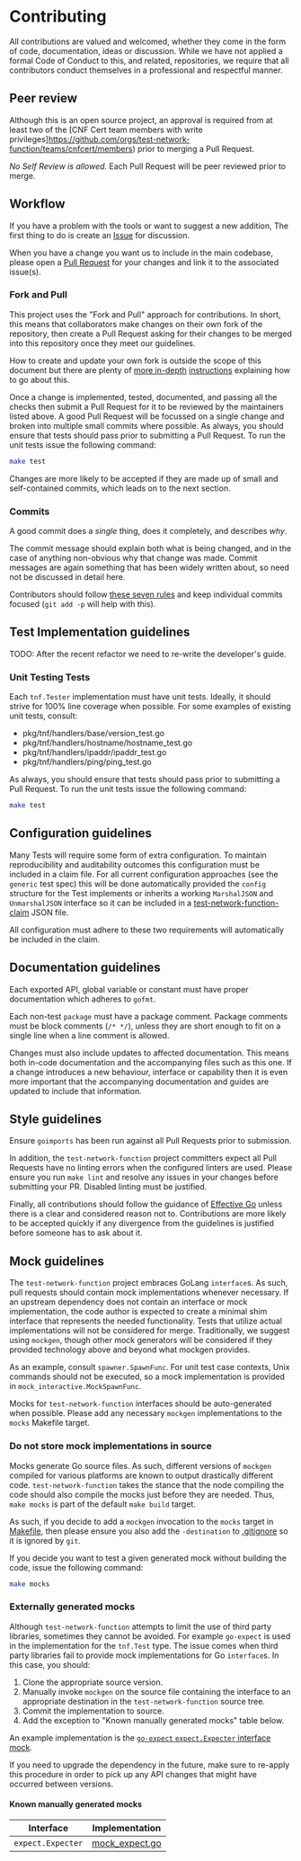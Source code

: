 # Contributing

All contributions are valued and welcomed, whether they come in the form of code, documentation, ideas or discussion.
While we have not applied a formal Code of Conduct to this, and related, repositories, we require that all contributors
conduct themselves in a professional and respectful manner.

## Peer review

Although this is an open source project, an approval is required from at least two of the
[CNF Cert team members with write privileges]https://github.com/orgs/test-network-function/teams/cnfcert/members)
prior to merging a Pull Request.

*No Self Review is allowed.*  Each Pull Request will be peer reviewed prior to merge.

## Workflow

If you have a problem with the tools or want to suggest a new addition, The first thing to do is create an
[Issue](https://github.com/test-network-function/test-network-function/issues) for discussion.

When you have a change you want us to include in the main codebase, please open a
[Pull Request](https://github.com/test-network-function/test-network-function/pulls) for your changes and link it to the
associated issue(s).

### Fork and Pull

This project uses the "Fork and Pull" approach for contributions.  In short, this means that collaborators make changes
on their own fork of the repository, then create a Pull Request asking for their changes to be merged into this
repository once they meet our guidelines.

How to create and update your own fork is outside the scope of this document but there are plenty of
[more in-depth](https://gist.github.com/Chaser324/ce0505fbed06b947d962)
[instructions](https://reflectoring.io/github-fork-and-pull/) explaining how to go about this.

Once a change is implemented, tested, documented, and passing all the checks then submit a Pull Request for it to be
reviewed by the maintainers listed above.  A good Pull Request will be focussed on a single change and broken into
multiple small commits where possible.  As always, you should ensure that tests should pass prior to submitting a Pull
Request.  To run the unit tests issue the following command:

```bash
make test
```

Changes are more likely to be accepted if they are made up of small and self-contained commits, which leads on to
the next section.

### Commits

A good commit does a *single* thing, does it completely, and describes *why*.

The commit message should explain both what is being changed, and in the case of anything non-obvious why that change
was made.  Commit messages are again something that has been widely written about, so need not be discussed in detail
here.

Contributors should follow [these seven rules](https://chris.beams.io/posts/git-commit/#seven-rules) and keep individual
commits focused (`git add -p` will help with this).

## Test Implementation guidelines

TODO: After the recent refactor we need to re-write the developer's guide.

### Unit Testing Tests

Each `tnf.Tester` implementation must have unit tests.  Ideally, it should strive for 100% line coverage when possible.  For some examples of existing unit tests, consult:

* pkg/tnf/handlers/base/version_test.go
* pkg/tnf/handlers/hostname/hostname_test.go
* pkg/tnf/handlers/ipaddr/ipaddr_test.go
* pkg/tnf/handlers/ping/ping_test.go

As always, you should ensure that tests should pass prior to submitting a Pull Request.  To run the unit tests issue the
following command:

```bash
make test
```
## Configuration guidelines

Many Tests will require some form of extra configuration.  To maintain reproducibility and auditability outcomes this
configuration must be included in a claim file. For all current configuration approaches (see the `generic` test spec)
this will be done automatically provided the `config` structure for the Test implements or inherits a working `MarshalJSON` and `UnmarshalJSON`
interface so it can be included in a
[test-network-function-claim](https://github.com/test-network-function/test-network-function-claim) JSON file.

All configuration must adhere to these two requirements will automatically be included in the claim.

## Documentation guidelines

Each exported API, global variable or constant must have proper documentation which adheres to `gofmt`.

Each non-test `package` must have a package comment.  Package comments must be block comments (`/* */`), unless they are
short enough to fit on a single line when a line comment is allowed.

Changes must also include updates to affected documentation.  This means both in-code documentation and the accompanying
files such as this one.  If a change introduces a new behaviour, interface or capability then it is even more important
that the accompanying documentation and guides are updated to include that information.

## Style guidelines

Ensure `goimports` has been run against all Pull Requests prior to submission.

In addition, the `test-network-function` project committers expect all Pull Requests have no linting errors when the
configured linters are used.  Please ensure you run `make lint` and resolve any issues in your changes before submitting
your PR.  Disabled linting must be justified.

Finally, all contributions should follow the guidance of [Effective Go](https://golang.org/doc/effective_go.html)
unless there is a clear and considered reason not to.  Contributions are more likely to be accepted quickly if any
divergence from the guidelines is justified before someone has to ask about it.

## Mock guidelines

The `test-network-function` project embraces GoLang `interface`s.  As such, pull requests should contain mock
implementations whenever necessary.  If an upstream dependency does not contain an interface or mock implementation,
the code author is expected to create a minimal shim interface that represents the needed functionality.  Tests that
utilize actual implementations will not be considered for merge.  Traditionally, we suggest using `mockgen`, though
other mock generators will be considered if they provided technology above and beyond what mockgen provides.

As an example, consult `spawner.SpawnFunc`.  For unit test case contexts, Unix commands should not be executed, so a
mock implementation is provided in `mock_interactive.MockSpawnFunc`.

Mocks for `test-network-function` interfaces should be auto-generated when possible.  Please add any necessary `mockgen`
implementations to the `mocks` Makefile target.

### Do not store mock implementations in source

Mocks generate Go source files.  As such, different versions of `mockgen` compiled for various platforms are known to
output drastically different code.  `test-network-function` takes the stance that the node compiling the code should
also compile the mocks just before they are needed.  Thus, `make mocks` is part of the default `make build` target.

As such, if you decide to add a `mockgen` invocation to the `mocks` target in [Makefile](Makefile), then please ensure
you also add the `-destination` to [.gitignore](.gitignore) so it is ignored by `git`.

If you decide you want to test a given generated mock without building the code, issue the following command:

```bash
make mocks
```

### Externally generated mocks

Although `test-network-function` attempts to limit the use of third party libraries, sometimes they cannot be avoided.
For example `go-expect` is used in the implementation for the `tnf.Test` type.  The issue comes when third party
libraries fail to provide mock implementations for Go `interface`s.  In this case, you should:

1) Clone the appropriate source version.
2) Manually invoke `mockgen` on the source file containing the interface to an appropriate destination in the
`test-network-function` source tree.
3) Commit the implementation to source.
4) Add the exception to "Known manually generated mocks" table below.

An example implementation is the
[`go-expect` `expect.Expecter` interface mock](pkg/tnf/interactive/mocks/mock_expect.go).

If you need to upgrade the dependency in the future, make sure to re-apply this procedure in order to pick up any
API changes that might have occurred between versions.

#### Known manually generated mocks

Interface|Implementation
---|---
`expect.Expecter`|[mock_expect.go](pkg/tnf/interactive/mocks/mock_expect.go)
